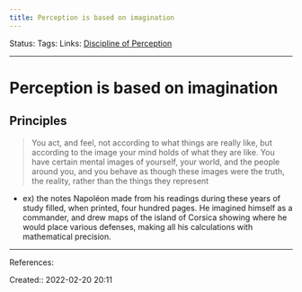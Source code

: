 ```yaml
---
title: Perception is based on imagination
---
```

Status: 
Tags: 
Links: [Discipline of Perception](out/discipline-of-perception.md)
___

# Perception is based on imagination
## Principles
> You act, and feel, not according to what things are really like, but according to the image your mind holds of what they are like. You have certain mental images of yourself, your world, and the people around you, and you behave as though these images were the truth, the reality, rather than the things they represent
- ex) the notes Napoléon made from his readings during these years of study filled, when printed, four hundred pages. He imagined himself as a commander, and drew maps of the island of Corsica showing where he would place various defenses, making all his calculations with mathematical precision.
___
References:

Created:: 2022-02-20 20:11

